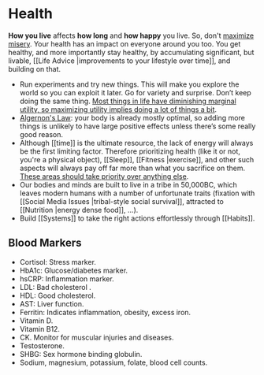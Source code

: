 # Health

**How you live** affects **how long** and **how happy** you live. So, don't [maximize misery](https://www.youtube.com/watch?v=LO1mTELoj6o). Your health has an impact on everyone around you too. You get healthy, and more importantly stay healthy, by accumulating significant, but livable, [[Life Advice |improvements to your lifestyle over time]], and building on that.

- Run experiments and try new things. This will make you explore the world so you can exploit it later. Go for variety and surprise. Don’t keep doing the same thing. [Most things in life have diminishing marginal utility, so maximizing utility implies doing a lot of things a bit](https://twitter.com/mattsclancy/status/1415470466047827968).
- [Algernon's Law](https://www.gwern.net/Drug-heuristics): your body is already mostly optimal, so adding more things is unlikely to have large positive effects unless there’s some really good reason.
- Although [[time]] is the ultimate resource, the lack of energy will always be the first limiting factor. Therefore prioritizing health (like it or not, you're a physical object), [[Sleep]], [[Fitness |exercise]], and other such aspects will always pay off far more than what you sacrifice on them. [These areas should take priority over anything else](https://www.lesswrong.com/posts/QTkij5fmPXPd7GD4Z/review-of-scott-adams-how-to-fail-at-almost-everything-and).
- Our bodies and minds are built to live in a tribe in 50,000BC, which leaves modern humans with a number of unfortunate traits (fixation with [[Social Media Issues |tribal-style social survival]], attracted to [[Nutrition |energy dense food]], ...).
- Build [[Systems]] to take the right actions effortlessly through [[Habits]].

## Blood Markers

- Cortisol: Stress marker.
- HbA1c: Glucose/diabetes marker.
- hsCRP: Inflammation marker.
- LDL: Bad cholesterol  .
- HDL: Good cholesterol.
- AST: Liver function.
- Ferritin: Indicates inflammation, obesity, excess iron.
- Vitamin D.
- Vitamin B12.
- CK. Monitor for muscular injuries and diseases.
- Testosterone.
- SHBG: Sex hormone binding globulin.
- Sodium, magnesium, potassium, folate, blood cell counts.
